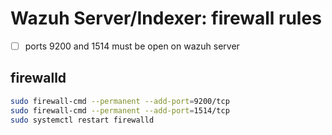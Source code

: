 # Wazuh Server/Indexer: firewall rules
- [ ] ports 9200 and 1514 must be open on wazuh server

## firewalld 
```bash
sudo firewall-cmd --permanent --add-port=9200/tcp
sudo firewall-cmd --permanent --add-port=1514/tcp
sudo systemctl restart firewalld
```
